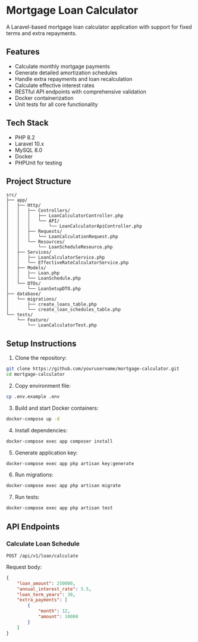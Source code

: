 # Mortgage Loan Calculator

A Laravel-based mortgage loan calculator application with support for fixed terms and extra repayments.

## Features

- Calculate monthly mortgage payments
- Generate detailed amortization schedules
- Handle extra repayments and loan recalculation
- Calculate effective interest rates
- RESTful API endpoints with comprehensive validation
- Docker containerization
- Unit tests for all core functionality

## Tech Stack

- PHP 8.2
- Laravel 10.x
- MySQL 8.0
- Docker
- PHPUnit for testing

## Project Structure

```
src/
├── app/
│   ├── Http/
│   │   ├── Controllers/
│   │   │   ├── LoanCalculatorController.php
│   │   │   └── API/
│   │   │       └── LoanCalculatorApiController.php
│   │   ├── Requests/
│   │   │   └── LoanCalculationRequest.php
│   │   └── Resources/
│   │       └── LoanScheduleResource.php
│   ├── Services/
│   │   ├── LoanCalculatorService.php
│   │   └── EffectiveRateCalculatorService.php
│   ├── Models/
│   │   ├── Loan.php
│   │   └── LoanSchedule.php
│   └── DTOs/
│       └── LoanSetupDTO.php
├── database/
│   └── migrations/
│       ├── create_loans_table.php
│       └── create_loan_schedules_table.php
└── tests/
    └── Feature/
        └── LoanCalculatorTest.php
```

## Setup Instructions

1. Clone the repository:
```bash
git clone https://github.com/yourusername/mortgage-calculator.git
cd mortgage-calculator
```

2. Copy environment file:
```bash
cp .env.example .env
```

3. Build and start Docker containers:
```bash
docker-compose up -d
```

4. Install dependencies:
```bash
docker-compose exec app composer install
```

5. Generate application key:
```bash
docker-compose exec app php artisan key:generate
```

6. Run migrations:
```bash
docker-compose exec app php artisan migrate
```

7. Run tests:
```bash
docker-compose exec app php artisan test
```

## API Endpoints

### Calculate Loan Schedule
```
POST /api/v1/loan/calculate
```

Request body:
```json
{
    "loan_amount": 250000,
    "annual_interest_rate": 5.5,
    "loan_term_years": 30,
    "extra_payments": [
        {
            "month": 12,
            "amount": 10000
        }
    ]
}
```

